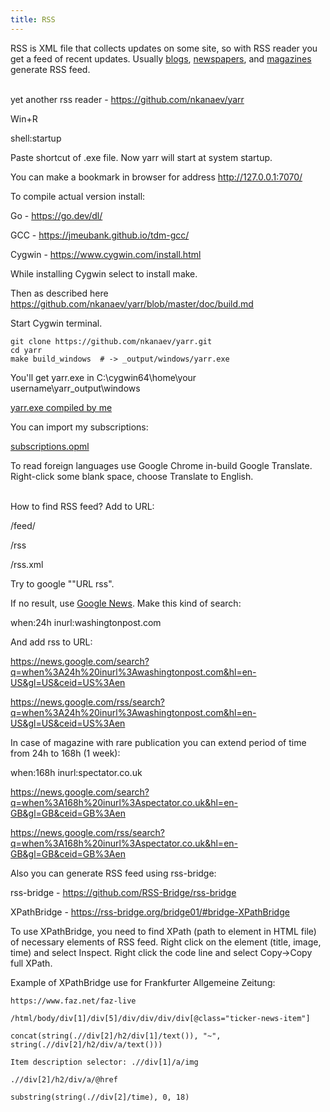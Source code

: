 ```yaml
---
title: RSS
---
```


RSS is XML file that collects updates on some site, so with RSS reader you get a feed of recent updates. Usually [blogs](/en/blogs), [newspapers](/en/newspapers), and [magazines](/en/articles) generate RSS feed.
<br><br>

yet another rss reader - <https://github.com/nkanaev/yarr>

Win+R

shell:startup

Paste shortcut of .exe file. Now yarr will start at system startup.

You can make a bookmark in browser for address <http://127.0.0.1:7070/>

To compile actual version install:

Go - <https://go.dev/dl/>

GCC - <https://jmeubank.github.io/tdm-gcc/>

Cygwin - <https://www.cygwin.com/install.html>

While installing Cygwin select to install make.

Then as described here <https://github.com/nkanaev/yarr/blob/master/doc/build.md>

Start Cygwin terminal.

```
git clone https://github.com/nkanaev/yarr.git
cd yarr
make build_windows  # -> _output/windows/yarr.exe
```

You'll get yarr.exe in C:\cygwin64\home\your username\yarr\_output\windows

[yarr.exe compiled by me](/files/yarr.exe)

You can import my subscriptions:

<a href="/files/subscriptions.opml" download>subscriptions.opml</a>

To read foreign languages use Google Chrome in-build Google Translate. Right-click some blank space, choose Translate to English.
<br><br>

How to find RSS feed? Add to URL:

/feed/

/rss

/rss.xml

Try to google ""URL rss".

If no result, use [Google News](https://news.google.com/home?hl=en-US&gl=US&ceid=US:en). Make this kind of search:

when:24h inurl:washingtonpost.com

And add rss to URL:

<https://news.google.com/search?q=when%3A24h%20inurl%3Awashingtonpost.com&hl=en-US&gl=US&ceid=US%3Aen>

<https://news.google.com/rss/search?q=when%3A24h%20inurl%3Awashingtonpost.com&hl=en-US&gl=US&ceid=US%3Aen>

In case of magazine with rare publication you can extend period of time from 24h to 168h (1 week):

when:168h inurl:spectator.co.uk

<https://news.google.com/search?q=when%3A168h%20inurl%3Aspectator.co.uk&hl=en-GB&gl=GB&ceid=GB%3Aen>

<https://news.google.com/rss/search?q=when%3A168h%20inurl%3Aspectator.co.uk&hl=en-GB&gl=GB&ceid=GB%3Aen>

Also you can generate RSS feed using rss-bridge:

rss-bridge - <https://github.com/RSS-Bridge/rss-bridge>

XPathBridge - <https://rss-bridge.org/bridge01/#bridge-XPathBridge>

To use XPathBridge, you need to find XPath (path to element in HTML file) of necessary elements of RSS feed. Right click on the element (title, image, time) and select Inspect. Right click the code line and select Copy->Copy full XPath.

Example of XPathBridge use for Frankfurter Allgemeine Zeitung:

```
https://www.faz.net/faz-live

/html/body/div[1]/div[5]/div/div/div/div[@class="ticker-news-item"]

concat(string(.//div[2]/h2/div[1]/text()), "~", string(.//div[2]/h2/div/a/text()))

Item description selector: .//div[1]/a/img

.//div[2]/h2/div/a/@href

substring(string(.//div[2]/time), 0, 18)
```
